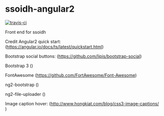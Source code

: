 # ssoidh-angular2

[![travis-ci](https://travis-ci.org/hollannikas/ssoidh-angular2.svg?branch=master)](https://travis-ci.org/hollannikas/ssoidh)

Front end for ssoidh


Credit
Angular2 quick start: (https://angular.io/docs/ts/latest/quickstart.html)

Bootstrap social buttons: (https://github.com/lipis/bootstrap-social)

Bootstrap 3 ()

FontAwesome (https://github.com/FortAwesome/Font-Awesome)

ng2-bootstrap ()

ng2-file-uploader ()

Image caption hover: (http://www.hongkiat.com/blog/css3-image-captions/ )

